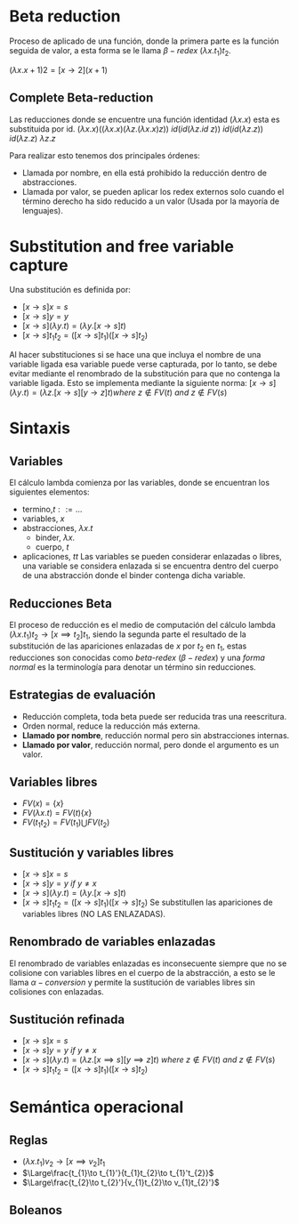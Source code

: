 # Beta reduction
Proceso de aplicado de una función, donde la primera parte es la función seguida de valor, a esta forma se le llama $\beta-redex$ $(\lambda x.t_1)t_2$.

$(\lambda x.x+1)2 = [x\rightarrow 2] (x+1)$
## Complete Beta-reduction
Las reducciones donde se encuentre una función identidad $(\lambda x.x)$ esta es substituida por id.
$(\lambda x.x)((\lambda x.x)(\lambda z.(\lambda x.x)z))$
$id(id(\lambda z.id\ z))$
$id(id(\lambda z.z))$
$id(\lambda z.z)$
$\lambda z.z$

Para realizar esto tenemos dos principales órdenes:
- Llamada por nombre, en ella está prohibido la reducción dentro de abstracciones.
- Llamada por valor, se pueden aplicar los redex externos solo cuando el término derecho ha sido reducido a un valor (Usada por la mayoría de lenguajes).
# Substitution and free variable capture
Una substitución es definida por:
- $[x\rightarrow s]x=s$
- $[x\rightarrow s]y=y$
- $[x\rightarrow s](\lambda y.t)=(\lambda y.[x\rightarrow s]t)$
- $[x\rightarrow s]t_1 t_2=([x\rightarrow s]t_1)([x\rightarrow s]t_2)$

Al hacer substituciones si se hace una que incluya el nombre de una variable ligada esa variable puede verse capturada, por lo tanto, se debe evitar mediante el renombrado de la substitución para que no contenga la variable ligada. Esto se implementa mediante la siguiente norma:
$[x\rightarrow s](\lambda y . t)=(\lambda z . [x\rightarrow s][y\rightarrow z] t)where\ z\notin FV(t)\ and\ z \notin FV(s)$

# Sintaxis
## Variables
El cálculo lambda comienza por las variables, donde se encuentran los siguientes elementos:
- termino,$t::= \dots$
- variables, $x$
- abstracciones, $\lambda x.t$
	- binder, $\lambda x.$
	- cuerpo, $t$
- aplicaciones, $t t$
Las variables se pueden considerar enlazadas o libres, una variable se considera enlazada si se encuentra dentro del cuerpo de una abstracción donde el binder contenga dicha variable.
## Reducciones Beta
El proceso de reducción es el medio de computación del cálculo lambda $(\lambda x.t_{1})t_{2}\to[x\implies t_{2}]t_{1}$, siendo la segunda parte el resultado de la substitución de las apariciones enlazadas de $x$ por $t_{2}$ en $t_{1}$, estas reducciones son conocidas como *beta-redex* ($\beta-redex$) y una *forma normal* es la terminología para denotar un término sin reducciones.
## Estrategias de evaluación
- Reducción completa, toda beta puede ser reducida tras una reescritura.
- Orden normal, reduce la reducción más externa.
- **Llamado por nombre**, reducción normal pero sin abstracciones internas.
- **Llamado por valor**, reducción normal, pero donde el argumento es un valor.
## Variables libres
- $FV(x)=\{x\}$
- $FV(\lambda x.t)=FV(t)\{x\}$
- $FV(t_{1}t_{2})=FV(t_{1})\bigcup FV(t_{2})$
## Sustitución y variables libres
- $[x\rightarrow s]x=s$
- $[x\rightarrow s]y=y\ if\ y\neq x$
- $[x\rightarrow s](\lambda y.t)=(\lambda y.[x\rightarrow s]t)$
- $[x\rightarrow s]t_1 t_2=([x\rightarrow s]t_1)([x\rightarrow s]t_2)$
Se substitullen las apariciones de variables libres (NO LAS ENLAZADAS).
## Renombrado de variables enlazadas
El renombrado de variables enlazadas es inconsecuente siempre que no se colisione con variables libres en el cuerpo de la abstracción, a esto se le llama $\alpha-conversion$ y permite la sustitución de variables libres sin colisiones con enlazadas.
## Sustitución refinada
- $[x\rightarrow s]x=s$
- $[x\rightarrow s]y=y\ if\ y\neq x$
- $[x\rightarrow s](\lambda y.t)=(\lambda z.[x\implies s][y\implies z]t)\ where\ z\notin FV(t)\ an d\ z\notin FV(s)$
- $[x\rightarrow s]t_1 t_2=([x\rightarrow s]t_1)([x\rightarrow s]t_2)$
# Semántica operacional
## Reglas
- $(\lambda x.t_{1})v_{2}\to[x\implies v_{2}]t_{1}$
- $\Large\frac{t_{1}\to t_{1}'}{t_{1}t_{2}\to t_{1}'t_{2}}$
- $\Large\frac{t_{2}\to t_{2}'}{v_{1}t_{2}\to v_{1}t_{2}'}$
## Boleanos
